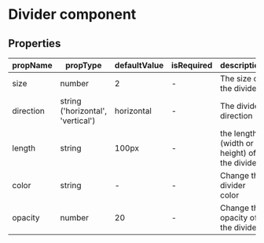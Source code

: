 # Divider component

## Properties

| propName | propType | defaultValue | isRequired | description |
|----------|----------|--------------|------------|-------------|
| size | number | 2 | - | The size of the divider |
| direction | string ('horizontal', 'vertical') | horizontal | - | The divider direction |
| length | string | 100px | - | the length (width or height) of the divider |
| color | string | - | - | Change the divider color |
| opacity | number | 20 | - | Change the opacity of the divider |

